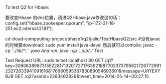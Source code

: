 
To test
Q2 for Hbase:



要改变Hbase 的dns位置，请进Q2Hbase.java修改这句话：
config.set("hbase.zookeeper.quorum", "ip-172-31-18-251.ec2.internal:2181");

cd cloud-compputing-project/phase1/q2/jialic/TestHbaseQ2/src
#没有javac的时候要download:
sudo yum install java-devel
然后就可以compile:
javac -cp '../lib/*:.' *.java
And run:
java -cp '../lib/*:.' Test





Test Request URL:
sudo telnet localhost 80
GET /q1?key=306063896731552281713201727176392168770237379582172677299123272033941091616817696059536783089054693601&message=URYEXYBJB
GET /q2?userid=2363462839&tweet_time=2014-05-14+00:27:15

